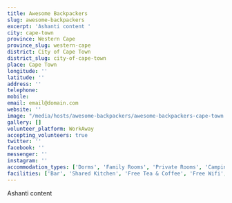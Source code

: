 ```yaml
---
title: Awesome Backpackers
slug: awesome-backpackers
excerpt: 'Ashanti content '
city: cape-town
province: Western Cape
province_slug: western-cape
district: City of Cape Town
district_slug: city-of-cape-town
place: Cape Town
longitude: ''
latitude: ''
address: ''
telephone: 
mobile: 
email: email@domain.com
website: ''
image: "/media/hosts/awesome-backpackers/awesome-backpackers-cape-town.jpg"
gallery: []
volunteer_platform: WorkAway
accepting_volunteers: true
twitter: ''
facebook: ''
messenger: ''
instagram: ''
accommodation_types: ['Dorms', 'Family Rooms', 'Private Rooms', 'Camping']
facilities: ['Bar', 'Shared Kitchen', 'Free Tea & Coffee', 'Free Wifi', 'Free Parking', 'Paid Breakfast']
---
```

Ashanti content